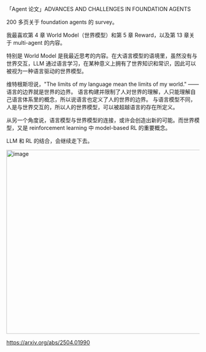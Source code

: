 「Agent 论文」ADVANCES AND CHALLENGES IN FOUNDATION AGENTS

200 多页关于 foundation agents 的 survey。

我最喜欢第 4 章 World Model（世界模型）和第 5 章 Reward，以及第 13 章关于 multi-agent 的内容。

特别是 World Model 是我最近思考的内容。在大语言模型的语境里，虽然没有与世界交互，LLM 通过语言学习，在某种意义上拥有了世界知识和常识，因此可以被视为一种语言驱动的世界模型。

维特根斯坦说，"The limits of my language mean the limits of my world." —— 语言的边界就是世界的边界。
语言构建并限制了人对世界的理解，人只能理解自己语言体系里的概念，所以说语言也定义了人的世界的边界。
与语言模型不同，人是与世界交互的，所以人的世界模型，可以被超越语言的存在所定义。

从另一个角度说，语言模型与世界模型的连接，或许会创造出新的可能。而世界模型，又是 reinforcement learning 中 model-based RL 的重要概念。

LLM 和 RL 的结合，会继续走下去。

<img width="1200" height="480" alt="image" src="https://github.com/user-attachments/assets/52ae0054-bcbe-4c7a-b70c-b9dcefbe8aba" />


https://arxiv.org/abs/2504.01990
